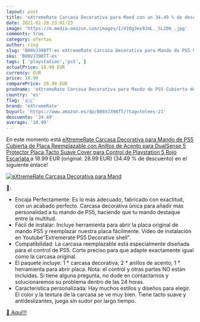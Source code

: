 ```yaml
---
layout: post
title: 'eXtremeRate Carcasa Decorativa para Mand con un 34.49 % de descuento'
date: 2021-02-20 23:01:23
image: 'https://m.media-amazon.com/images/I/41Og3ex9JmL._SL200_.jpg'
comments: true
category: ofertas
author: ring
slug: 'B08VJ398TT-es eXtremeRate Carcasa Decorativa para Mando de PS5 Cubierta...'
sku: 'B08VJ398TT-es'
tags: [ 'playstation','ps5', ]
actualPrice: 18.99 EUR
currency: EUR
price: 18.99
comparePrice: 28.99 EUR
prodname: 'eXtremeRate Carcasa Decorativa para Mando de PS5 Cubierta de Placa Reemplazable con Anillos de Acento para DualSense 5 Protector Placa Tacto Suave Cover para Control de Playstation 5  Rojo Escarlata '
country: 'es'
flag: '🇪🇸'
brand: 'eXtremeRate'
buyurl: 'https://www.amazon.es/dp/B08VJ398TT/?tag=tolees-21'
descuento: '34.49'
average: '18.99'
---
```


En este momento está [eXtremeRate Carcasa Decorativa para Mando de PS5 Cubierta de Placa Reemplazable con Anillos de Acento para DualSense 5 Protector Placa Tacto Suave Cover para Control de Playstation 5  Rojo Escarlata ](https://www.amazon.es/dp/B08VJ398TT/?tag=tolees-21) a 18.99 EUR (original: 28.99 EUR) (34.49 %  de descuento) en el siguiente enlace!

[![eXtremeRate Carcasa Decorativa para Mand](https://m.media-amazon.com/images/I/41Og3ex9JmL._SL200_.jpg)](https://www.amazon.es/dp/B08VJ398TT/?tag=tolees-21)

🔎:

- Encaja Perfectamente: Es lo más adecuado, fabricado con exactitud, con un acabado perfecto. Carcasa decorativa única para añadir más personalidad a tu mando de PS5, haciendo que tu mando destaque entre la multitud.
- Fácil de instalar: Incluye herramienta para abrir la placa original de mando PS5 y reemplazar nuestra placa fácilmente. Vídeo de instalación en Youtube"Extremerate PS5 Decorative shell".
- Compatibilidad: La carcasa reemplazable está especialmente diseñada para el control de PS5. Corte preciso para que adapte exactamente igual como la carcasa original.
- El paquete incluye: 1 * carcasa decorativa; 2 * anillos de acento; 1 * herramienta para abrir placa. Nota: el control y otras partes NO están incluidas. Si tiene alguna pregunta, no dude en contactarnos y solucionaremos su problema dentro de las 24 horas.
- Característica personalizada: Hay muchos estilos y diseños para elegir. El color y la textura de la carcasa se ve muy bien. Tiene tacto suave y antideslizantes, juega sin sudor por largo tiempo.

[🛒 Aquí!!!](https://www.amazon.es/dp/B08VJ398TT/?tag=tolees-21)
